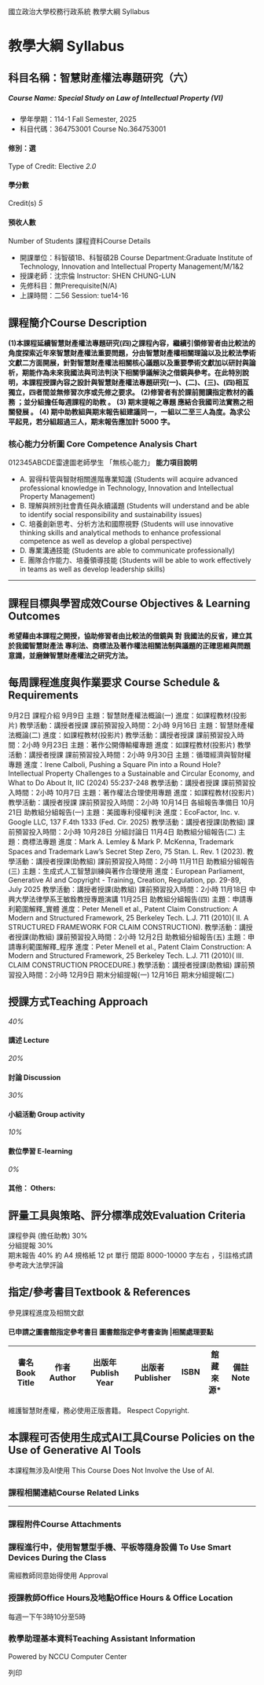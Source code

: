 國立政治大學校務行政系統 教學大綱 Syllabus
# 教學大綱 Syllabus
##  科目名稱：智慧財產權法專題研究（六）
#####  Course Name: Special Study on Law of Intellectual Property (VI)
  * 學年學期：114-1 Fall Semester, 2025 
  * 科目代碼：364753001 Course No.364753001


#### 修別：選
Type of Credit: Elective 
_2.0_
#### 學分數
Credit(s)
_5_
#### 預收人數
Number of Students
課程資料Course Details
  * 開課單位：科智碩1B、科智碩2B Course Department:Graduate Institute of Technology, Innovation and Intellectual Property Management/M/1&2 
  * 授課老師：沈宗倫 Instructor: SHEN CHUNG-LUN 
  * 先修科目：無Prerequisite(N/A)
  * 上課時間：二56 Session: tue14-16 


##  課程簡介Course Description
**(1)本課程延續智慧財產權法專題研究(四)之課程內容，繼續引領修習者由比較法的角度探索近年來智慧財產權法重要問題，分由智慧財產權相關理論以及比較法學術文獻二方面開展，針對智慧財產權法相關核心議題以及重要學術文獻加以研討與論析，期能作為未來我國法與司法判決下相關爭議解決之借鏡與參考。在此特別說明，本課程授課內容之設計與智慧財產權法專題研究(一)、(二)、(三)、(四)相互獨立，四者間並無修習次序或先修之要求。**
**(2)修習者有於課前閱讀指定教材的義務 ；並分組擔任每週課程的助教 。**
**(3) 期末提報之專題 應結合我國司法實務之相關發展 。**
**(4) 期中助教組與期末報告組建議同一，一組以二至三人為度。為求公平起見，若分組超過三人，期末報告應加計 5000 字。**
###  核心能力分析圖 Core Competence Analysis Chart
012345ABCDE雷達圖老師學生
「無核心能力」 
**能力項目說明**
  * A. 習得科管與智財相關進階專業知識 (Students will acquire advanced professional knowledge in Technology, Innovation and Intellectual Property Management)
  * B. 理解與辨別社會責任與永續議題 (Students will understand and be able to identify social responsibility and sustainability issues)
  * C. 培養創新思考、分析方法和國際視野 (Students will use innovative thinking skills and analytical methods to enhance professional competence as well as develop a global perspective)
  * D. 專業溝通技能 (Students are able to communicate professionally)
  * E. 團隊合作能力、培養領導技能 (Students will be able to work effectively in teams as well as develop leadership skills)


* * *
##  課程目標與學習成效Course Objectives & Learning Outcomes 
**希望藉由本課程之開授，協助修習者由比較法的借鏡與 對 我國法的反省，建立其於我國智慧財產法 專利法、商標法及著作權法相關法制與議題的正確思維與問題意識，並磨鍊智慧財產權法之研究方法。**
##  每周課程進度與作業要求 Course Schedule & Requirements
9月2日 
課程介紹
9月9日
主題：智慧財產權法概論(一)
進度：如課程教材(投影片)
教學活動：講授者授課
課前預習投入時間：2小時
9月16日
主題：智慧財產權法概論(二)
進度：如課程教材(投影片)
教學活動：講授者授課
課前預習投入時間：2小時
9月23日
主題：著作公開傳輸權專題
進度：如課程教材(投影片)
教學活動：講授者授課
課前預習投入時間：2小時
9月30日
主題：循環經濟與智財權專題
進度：Irene Calboli, Pushing a Square Pin into a Round Hole? Intellectual Property Challenges to a Sustainable and Circular Economy, and What to Do About It, IIC (2024) 55:237-248
教學活動：講授者授課
課前預習投入時間：2小時
10月7日 
主題：著作權法合理使用專題
進度：如課程教材(投影片)
教學活動：講授者授課
課前預習投入時間：2小時
10月14日 各組報告準備日
10月21日 助教組分組報告(一)
主題：美國專利侵權判決
進度：EcoFactor, Inc. v. Google LLC, 137 F.4th 1333 (Fed. Cir. 2025)
教學活動：講授者授課(助教組)
課前預習投入時間：2小時
10月28日 分組討論日
11月4日 助教組分組報告(二)
主題：商標法專題
進度：Mark A. Lemley & Mark P. McKenna, Trademark Spaces and Trademark Law’s Secret Step Zero, 75 Stan. L. Rev. 1 (2023).
教學活動：講授者授課(助教組)
課前預習投入時間：2小時
11月11日 助教組分組報告(三)
主題：生成式人工智慧訓練與著作合理使用
進度：European Parliament, Generative AI and Copyright - Training, Creation, Regulation, pp. 29-89, July 2025
教學活動：講授者授課(助教組)
課前預習投入時間：2小時
11月18日 中興大學法律學系王敏銓教授專題演講
11月25日 助教組分組報告(四)
主題：申請專利範圍解釋_實體
進度：Peter Menell et al., Patent Claim Construction: A Modern and Structured
Framework, 25 Berkeley Tech. L.J. 711 (2010)( II. A STRUCTURED FRAMEWORK FOR CLAIM CONSTRUCTION).
教學活動：講授者授課(助教組)
課前預習投入時間：2小時
12月2日 助教組分組報告(五)
主題：申請專利範圍解釋_程序
進度：Peter Menell et al., Patent Claim Construction: A Modern and Structured
Framework, 25 Berkeley Tech. L.J. 711 (2010)( III. CLAIM CONSTRUCTION PROCEDURE.)
教學活動：講授者授課(助教組)
課前預習投入時間：2小時
12月9日 期末分組提報(一)
12月16日 期末分組提報(二) 
##  授課方式Teaching Approach
_40%_
####  講述 Lecture
_20%_
####  討論 Discussion
_30%_
####  小組活動 Group activity
_10%_
####  數位學習 E-learning
_0%_
####  其他： Others:
##  評量工具與策略、評分標準成效Evaluation Criteria
課程參與 (擔任助教) 30%  
分組提報 30%  
期末報告 40%
約 A4 規格紙 12 pt 單行 間距 8000-10000 字左右 ，引註格式請參考政大法學評論
##  指定/參考書目Textbook & References
參見課程進度及相關文獻
  


####  已申請之圖書館指定參考書目  圖書館指定參考書查詢 |相關處理要點
書名 Book Title |  作者 Author |  出版年 Publish Year |  出版者 Publisher |  ISBN  |  館藏來源* |  備註 Note  
---|---|---|---|---|---|---  
維護智慧財產權，務必使用正版書籍。 Respect Copyright.
##  本課程可否使用生成式AI工具Course Policies on the Use of Generative AI Tools
本課程無涉及AI使用 This Course Does Not Involve the Use of AI.
###  課程相關連結Course Related Links
* * *
###  課程附件Course Attachments
###  課程進行中，使用智慧型手機、平板等隨身設備 To Use Smart Devices During the Class
需經教師同意始得使用  Approval
###  授課教師Office Hours及地點Office Hours & Office Location
每週一下午3時10分至5時
###  教學助理基本資料Teaching Assistant Information
Powered by NCCU Computer Center
  
列印
